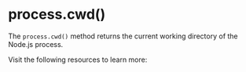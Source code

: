 # process.cwd()

The `process.cwd()` method returns the current working directory of the Node.js process.

Visit the following resources to learn more: